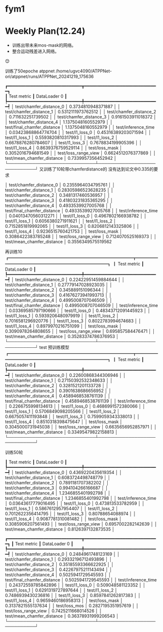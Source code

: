 # fym1

# Weekly Plan(12.24)

- 训练出带未来mos-mask的网络。
- 整合运动残差进入网络。

:blush:

训练了50epoche atppnet   /home/ugvc4090/ATPPNet-ori/atppnet/runs/ATPPNet_20241219_175636


┏━━━━━━━━━━━━━━━━━━━━━━━━━━━━━┳━━━━━━━━━━━━━━━━━━━━━━━━━━━━━┓                      
┃         Test metric         ┃        DataLoader 0         ┃                                             
┡━━━━━━━━━━━━━━━━━━━━━━━━━━━━━╇━━━━━━━━━━━━━━━━━━━━━━━━━━━━━┩
│   test/chamfer_distance_0   │     0.3734810948371887      │
│   test/chamfer_distance_1   │     0.5312111973762512      │
│   test/chamfer_distance_2   │      0.711632251739502      │
│   test/chamfer_distance_3   │     0.9161503911018372      │
│   test/chamfer_distance_4   │     1.1375048160552979      │
│ test/final_chamfer_distance │     1.1375048160552979      │
│     test/inference_time     │     0.03423868864774704     │
│       test/l1_loss_0        │     0.45316389203071594     │
│       test/l1_loss_1        │     0.5593820810317993      │
│       test/l1_loss_2        │     0.6678876280784607      │
│       test/l1_loss_3        │     0.7678834199905396      │
│       test/l1_loss_4        │     0.8639376759529114      │
│       test/loss_mask        │     0.3052016794681549      │
│    test/loss_range_view     │     0.6624512076377869      │
│ test/mean_chamfer_distance  │     0.7339957356452942      │
└─────────────────────────────┴─────────────────────────────┘
又训练了10轮带chamferdistance的 没有达到论文中0.335的要求

│   test/chamfer_distance_0   │     0.2355964034795761      │
│   test/chamfer_distance_1   │     0.28305986523628235     │
│   test/chamfer_distance_2   │     0.3481317460536957      │
│   test/chamfer_distance_3   │     0.41803231835365295     │
│   test/chamfer_distance_4   │     0.4933539927005768      │
│ test/final_chamfer_distance │     0.4933539927005768      │
│     test/inference_time     │     0.04013470560312271     │
│       test/l1_loss_0        │     0.4967802166938782      │
│       test/l1_loss_1        │     0.6056380271911621      │
│       test/l1_loss_2        │     0.7152851819992065      │
│       test/l1_loss_3        │     0.8206812143325806      │
│       test/l1_loss_4        │     0.9236515760421753      │
│       test/loss_mask        │     0.3086422383785248      │
│    test/loss_range_view     │     0.7124070525169373      │
│ test/mean_chamfer_distance  │     0.3556349575519562  

再训练10
┏━━━━━━━━━━━━━━━━━━━━━━━━━━━━━┳━━━━━━━━━━━━━━━━━━━━━━━━━━━━━┓
┃         Test metric         ┃        DataLoader 0         ┃
┡━━━━━━━━━━━━━━━━━━━━━━━━━━━━━╇━━━━━━━━━━━━━━━━━━━━━━━━━━━━━┩
│   test/chamfer_distance_0   │     0.22422951459884644     │
│   test/chamfer_distance_1   │     0.27779147028923035     │
│   test/chamfer_distance_2   │      0.345889151096344      │
│   test/chamfer_distance_3   │     0.41676273941993713     │
│   test/chamfer_distance_4   │     0.4995008707046509      │
│ test/final_chamfer_distance │     0.4995008707046509      │
│     test/inference_time     │     0.03369585797190666     │
│       test/l1_loss_0        │     0.48343712091445923     │
│       test/l1_loss_1        │     0.5939206480979919      │
│       test/l1_loss_2        │     0.7016581296920776      │
│       test/l1_loss_3        │     0.8022783994674683      │
│       test/l1_loss_4        │     0.8979970216751099      │
│       test/loss_mask        │     0.3090978264808655      │
│    test/loss_range_view     │      0.695857584476471      │
│ test/mean_chamfer_distance  │     0.35283374786376953     │
└─────────────────────────────┴─────────────────────────────┘
test 预训练模型
┏━━━━━━━━━━━━━━━━━━━━━━━━━━━━━┳━━━━━━━━━━━━━━━━━━━━━━━━━━━━━┓
┃         Test metric         ┃        DataLoader 0         ┃
┡━━━━━━━━━━━━━━━━━━━━━━━━━━━━━╇━━━━━━━━━━━━━━━━━━━━━━━━━━━━━┩
│   test/chamfer_distance_0   │     0.22600868344306946     │
│   test/chamfer_distance_1   │     0.27150392532348633     │
│   test/chamfer_distance_2   │     0.3281521201133728      │
│   test/chamfer_distance_3   │     0.3901638686656952      │
│   test/chamfer_distance_4   │     0.4589468538761139      │
│ test/final_chamfer_distance │     0.4589468538761139      │
│     test/inference_time     │     0.2266755998134613      │
│       test/l1_loss_0        │     0.4686991572380066      │
│       test/l1_loss_1        │     0.5706849098205566      │
│       test/l1_loss_2        │     0.6675057411193848      │
│       test/l1_loss_3        │     0.7599059343338013      │
│       test/l1_loss_4        │     0.8510318398475647      │
│       test/loss_mask        │     0.3045000731945038      │
│    test/loss_range_view     │     0.6635656952857971      │
│ test/mean_chamfer_distance  │     0.33495479822158813     │
└─────────────────────────────┴─────────────────────────────┘

训练50轮

┃         Test metric         ┃        DataLoader 0         ┃
┡━━━━━━━━━━━━━━━━━━━━━━━━━━━━━╇━━━━━━━━━━━━━━━━━━━━━━━━━━━━━┩
│   test/chamfer_distance_0   │     0.4369220435619354      │
│   test/chamfer_distance_1   │     0.6083724498748779      │
│   test/chamfer_distance_2   │     0.7891181707382202      │
│   test/chamfer_distance_3   │      0.994104266166687      │
│   test/chamfer_distance_4   │     1.2346855401992798      │
│ test/final_chamfer_distance │     1.2346855401992798      │
│     test/inference_time     │     0.03643617779016495     │
│       test/l1_loss_0        │      0.473813533782959      │
│       test/l1_loss_1        │     0.5867612957954407      │
│       test/l1_loss_2        │     0.7012622356414795      │
│       test/l1_loss_3        │      0.80788654088974       │
│       test/l1_loss_4        │     0.9087781310081482      │
│       test/loss_mask        │     0.3085906207561493      │
│    test/loss_range_view     │     0.6957002282142639      │
│ test/mean_chamfer_distance  │     0.8126397132873535      │


┏━━━━━━━━━━━━━━━━━━━━━━━━━━━━━┳━━━━━━━━━━━━━━━━━━━━━━━━━━━━━┓
┃         Test metric         ┃        DataLoader 0         ┃
┡━━━━━━━━━━━━━━━━━━━━━━━━━━━━━╇━━━━━━━━━━━━━━━━━━━━━━━━━━━━━┩
│   test/chamfer_distance_0   │     0.2484961748123169      │
│   test/chamfer_distance_1   │     0.29332196712493896     │
│   test/chamfer_distance_2   │     0.35185593366622925     │
│   test/chamfer_distance_3   │     0.42267975211143494     │
│   test/chamfer_distance_4   │     0.5025941729545593      │
│ test/final_chamfer_distance │     0.5025941729545593      │
│     test/inference_time     │     0.24372559785842896     │
│       test/l1_loss_0        │      0.509048581123352      │
│       test/l1_loss_1        │     0.6291319727897644      │
│       test/l1_loss_2        │     0.7486939430236816      │
│       test/l1_loss_3        │     0.8597841262817383      │
│       test/l1_loss_4        │     0.9659460186958313      │
│       test/loss_mask        │     0.3137821555137634      │
│        test/loss_mos        │     0.2827195351957619      │
│    test/loss_range_view     │     0.7425211668014526      │
│ test/mean_chamfer_distance  │     0.36378931999206543     │
└─────────────────────────────┴─────────────────────────────┘




